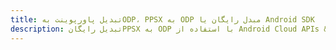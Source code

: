 ---title: تبدیل پاورپوینت بهODP، PPSX به ODP مبدل رایگان یا Android SDKdescription: تبدیل رایگانPPSX به ODP با استفاده از Android Cloud APIs & SDK. همچنین اسناد Microsoft PowerPoint را در Cloud ایجاد، ویرایش و رندر کنید.---